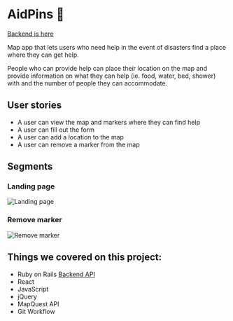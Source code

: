 # AidPins :round_pushpin:

[Backend is here](https://github.com/rnose512/LifePins-Backend)

Map app that lets users who need help in the event of disasters find a place where they can get help.

People who can provide help can place their location on the map and provide information on what they can help (ie. food, water, bed, shower) with and the number of people they can accommodate.


## User stories

- A user can view the map and markers where they can find help
- A user can fill out the form
- A user can add a location to the map
- A user can remove a marker from the map

## Segments

### Landing page
![Landing page](./lifepins/images/landing-page.png?raw=true)

### Remove marker
![Remove marker](./lifepins/images/remove-marker.png?raw=true)


## Things we covered on this project:

- Ruby on Rails [Backend API](https://github.com/rnose512/LifePins-Backend)
- React
- JavaScript
- jQuery
- MapQuest API
- Git Workflow




